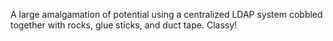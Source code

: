 A large amalgamation of potential using a centralized LDAP system cobbled together with rocks, glue sticks, and duct tape. Classy!
